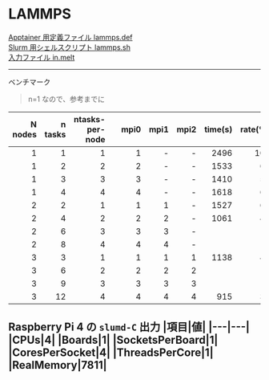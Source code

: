 # LAMMPS

[Apptainer 用定義ファイル lammps.def](lammps.def)<br>
[Slurm 用シェルスクリプト lammps.sh](lammps.sh)<br>
[入力ファイル in.melt](in.melt)<br>

---
ベンチマーク
> n=1 なので、参考までに

|N nodes|n tasks|ntasks-per-node||mpi0|mpi1|mpi2|time(s)|rate(%)|
|--:|--:|--:|--:|--:|--:|--:|--:|--:|
|1|1|1||1|-|-|2496|100|
|1|2|2||2|-|-|1533|61|
|1|3|3||3|-|-|1410|56|
|1|4|4||4|-|-|1618|65|
|2|2|1||1|1|-|1527|61|
|2|4|2||2|2|-|1061|42|
|2|6|3||3|3|-|||
|2|8|4||4|4|-|||
|3|3|1||1|1|1|1138|46|
|3|6|2||2|2|2|||
|3|9|3||3|3|3|||
|3|12|4||4|4|4|915|37|

Raspberry Pi 4 の `slumd-C` 出力
|項目|値|
|---|---|
|CPUs|4|
|Boards|1|
|SocketsPerBoard|1|
|CoresPerSocket|4|
|ThreadsPerCore|1|
|RealMemory|7811|
---
